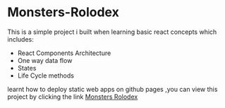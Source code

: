 # Monsters-Rolodex
<p>This is a simple project i built when learning basic react concepts which includes:</p>
  <ul>
  <li>React Components Architecture</li>
  <li>One way data flow</li>
  <li>States</li>
  <li>Life Cycle methods</li> </ul>
  
learnt how to deploy static web apps on github pages ,you can view this project by clicking the link [Monsters Rolodex](https://dtembo98.github.io/monsters-rolodex/)  


